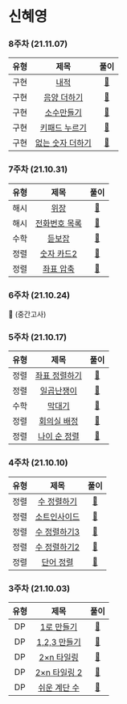 # 신혜영
### 8주차 (21.11.07)	
유형 | 제목 | 풀이
:-: | :-: | :-:
구현 |[내적](https://programmers.co.kr/learn/courses/30/lessons/70128) | [🔗](https://github.com/congcoding/SteadyAlgorithmStudy/blob/main/%EC%8B%A0%ED%98%9C%EC%98%81/%ED%94%84%EB%A1%9C%EA%B7%B8%EB%9E%98%EB%A8%B8%EC%8A%A4/Level1/%EB%82%B4%EC%A0%81.py)
구현 |[음양 더하기](https://programmers.co.kr/learn/courses/30/lessons/76501) | [🔗](https://github.com/congcoding/SteadyAlgorithmStudy/blob/main/%EC%8B%A0%ED%98%9C%EC%98%81/%ED%94%84%EB%A1%9C%EA%B7%B8%EB%9E%98%EB%A8%B8%EC%8A%A4/Level1/%EC%9D%8C%EC%96%91%20%EB%8D%94%ED%95%98%EA%B8%B0.py)
구현 |[소수만들기](https://programmers.co.kr/learn/courses/30/lessons/12977) | [🔗](https://github.com/congcoding/SteadyAlgorithmStudy/blob/main/%EC%8B%A0%ED%98%9C%EC%98%81/%ED%94%84%EB%A1%9C%EA%B7%B8%EB%9E%98%EB%A8%B8%EC%8A%A4/Level1/%EC%86%8C%EC%88%98%EB%A7%8C%EB%93%A4%EA%B8%B0.py)
구현 |[키패드 누르기](https://programmers.co.kr/learn/courses/30/lessons/67256) | [🔗](https://github.com/congcoding/SteadyAlgorithmStudy/blob/main/%EC%8B%A0%ED%98%9C%EC%98%81/%ED%94%84%EB%A1%9C%EA%B7%B8%EB%9E%98%EB%A8%B8%EC%8A%A4/Level1/%ED%82%A4%ED%8C%A8%EB%93%9C%20%EB%88%84%EB%A5%B4%EA%B8%B0.py)
구현 |[없는 숫자 더하기](https://programmers.co.kr/learn/courses/30/lessons/86051) | [🔗](https://github.com/congcoding/SteadyAlgorithmStudy/blob/main/%EC%8B%A0%ED%98%9C%EC%98%81/%ED%94%84%EB%A1%9C%EA%B7%B8%EB%9E%98%EB%A8%B8%EC%8A%A4/Level1/%EC%97%86%EB%8A%94%20%EC%88%AB%EC%9E%90%20%EB%8D%94%ED%95%98%EA%B8%B0.py)

### 7주차 (21.10.31)
유형 | 제목 | 풀이
:-: | :-: | :-:
해시 |[위장](https://programmers.co.kr/learn/courses/30/lessons/42578) | [🔗](https://github.com/congcoding/SteadyAlgorithmStudy/blob/main/%EC%8B%A0%ED%98%9C%EC%98%81/%ED%95%B4%EC%89%AC/%EC%9C%84%EC%9E%A5.py)
해시 |[전화번호 목록](https://programmers.co.kr/learn/courses/30/lessons/42577) | [🔗](https://github.com/congcoding/SteadyAlgorithmStudy/blob/main/%EC%8B%A0%ED%98%9C%EC%98%81/%ED%95%B4%EC%89%AC/%EC%A0%84%ED%99%94%EB%B2%88%ED%98%B8%20%EB%AA%A9%EB%A1%9D.py)
수학 |[듣보잡](https://www.acmicpc.net/problem/1764) | [🔗](https://github.com/congcoding/SteadyAlgorithmStudy/blob/main/%EC%8B%A0%ED%98%9C%EC%98%81/%ED%95%B4%EC%89%AC/%EB%93%A3%EB%B3%B4%EC%9E%A1.py)
정렬 |[숫자 카드2](https://www.acmicpc.net/problem/1931) | [🔗](https://github.com/congcoding/SteadyAlgorithmStudy/blob/main/%EC%8B%A0%ED%98%9C%EC%98%81/%ED%95%B4%EC%89%AC/%EC%88%AB%EC%9E%90%20%EC%B9%B4%EB%93%9C2.py)
정렬 |[좌표 압축](https://www.acmicpc.net/problem/18870) | [🔗](https://github.com/congcoding/SteadyAlgorithmStudy/blob/main/%EC%8B%A0%ED%98%9C%EC%98%81/%EB%B0%B1%EC%A4%80/%EC%A0%95%EB%A0%AC/%EC%A2%8C%ED%91%9C%20%EC%95%95%EC%B6%95.py)

### 6주차 (21.10.24)	
📝 (중간고사)

### 5주차 (21.10.17)
유형 | 제목 | 풀이
:-: | :-: | :-:
정렬 |[좌표 정렬하기](https://www.acmicpc.net/problem/11650) | [🔗](https://github.com/congcoding/SteadyAlgorithmStudy/blob/main/%EC%8B%A0%ED%98%9C%EC%98%81/%EB%B0%B1%EC%A4%80/%EC%A0%95%EB%A0%AC/%EC%A2%8C%ED%91%9C%20%EC%A0%95%EB%A0%AC%ED%95%98%EA%B8%B0.py)
정렬 |[일곱난쟁이](https://www.acmicpc.net/problem/2309) | [🔗](https://github.com/congcoding/SteadyAlgorithmStudy/blob/main/%EC%8B%A0%ED%98%9C%EC%98%81/%EB%B0%B1%EC%A4%80/%EC%A0%95%EB%A0%AC/%EC%9D%BC%EA%B3%B1%EB%82%9C%EC%9F%81%EC%9D%B4.py)
수학 |[막대기](https://www.acmicpc.net/problem/1094) | [🔗](https://github.com/congcoding/SteadyAlgorithmStudy/blob/main/%EC%8B%A0%ED%98%9C%EC%98%81/%EB%B0%B1%EC%A4%80/%EC%88%98%ED%95%99/%EB%A7%89%EB%8C%80%EA%B8%B0.py)
정렬 |[회의실 배정](https://www.acmicpc.net/problem/1931) | [🔗](https://github.com/congcoding/SteadyAlgorithmStudy/blob/main/%EC%8B%A0%ED%98%9C%EC%98%81/%EB%B0%B1%EC%A4%80/%EA%B7%B8%EB%A6%AC%EB%94%94/%ED%9A%8C%EC%9D%98%EC%8B%A4%20%EB%B0%B0%EC%A0%95.py)
정렬 |[나이 순 정렬](https://www.acmicpc.net/problem/10814) | [🔗](https://github.com/congcoding/SteadyAlgorithmStudy/blob/main/%EC%8B%A0%ED%98%9C%EC%98%81/%EB%B0%B1%EC%A4%80/%EC%A0%95%EB%A0%AC/%EB%82%98%EC%9D%B4%20%EC%88%9C%20%EC%A0%95%EB%A0%AC.py)

### 4주차 (21.10.10)
유형 | 제목 | 풀이
:-: | :-: | :-:
정렬 |[수 정렬하기](https://www.acmicpc.net/problem/2750) | [🔗](https://github.com/congcoding/SteadyAlgorithmStudy/blob/main/%EC%8B%A0%ED%98%9C%EC%98%81/%EB%B0%B1%EC%A4%80/%EC%A0%95%EB%A0%AC/%EC%88%98%20%EC%A0%95%EB%A0%AC%ED%95%98%EA%B8%B0.py)
정렬 |[소트인사이드](https://www.acmicpc.net/problem/1427) | [🔗](https://github.com/congcoding/SteadyAlgorithmStudy/blob/main/%EC%8B%A0%ED%98%9C%EC%98%81/%EB%B0%B1%EC%A4%80/%EC%A0%95%EB%A0%AC/%EC%86%8C%ED%8A%B8%EC%9D%B8%EC%82%AC%EC%9D%B4%EB%93%9C.py)
정렬 |[수 정렬하기3](https://www.acmicpc.net/problem/10989) | [🔗](https://github.com/congcoding/SteadyAlgorithmStudy/blob/main/%EC%8B%A0%ED%98%9C%EC%98%81/%EB%B0%B1%EC%A4%80/%EC%A0%95%EB%A0%AC/%EC%88%98%20%EC%A0%95%EB%A0%AC%ED%95%98%EA%B8%B0%203.py)
정렬 |[수 정렬하기2](https://www.acmicpc.net/problem/2752) | [🔗](https://github.com/congcoding/SteadyAlgorithmStudy/blob/main/%EC%8B%A0%ED%98%9C%EC%98%81/%EB%B0%B1%EC%A4%80/%EC%A0%95%EB%A0%AC/%EC%88%98%20%EC%A0%95%EB%A0%AC%ED%95%98%EA%B8%B02.py)
정렬 |[단어 정렬](https://www.acmicpc.net/problem/1181) | [🔗](https://github.com/congcoding/SteadyAlgorithmStudy/blob/main/%EC%8B%A0%ED%98%9C%EC%98%81/%EB%B0%B1%EC%A4%80/%EC%A0%95%EB%A0%AC/%EB%8B%A8%EC%96%B4%EC%A0%95%EB%A0%AC.py)

### 3주차 (21.10.03)
유형 | 제목 | 풀이
:-: | :-: | :-:
DP |[1로 만들기](https://www.acmicpc.net/problem/1463) | [🔗](https://github.com/congcoding/SteadyAlgorithmStudy/blob/main/%EC%8B%A0%ED%98%9C%EC%98%81/%EB%B0%B1%EC%A4%80/DP/1%EB%A1%9C%20%EB%A7%8C%EB%93%A4%EA%B8%B0.py)
DP |[1,2,3 만들기](https://www.acmicpc.net/problem/9095) | [🔗](https://github.com/congcoding/SteadyAlgorithmStudy/blob/main/%EC%8B%A0%ED%98%9C%EC%98%81/%EB%B0%B1%EC%A4%80/DP/1%2C%202%2C%203%20%EB%8D%94%ED%95%98%EA%B8%B0.py)
DP |[2×n 타일링](https://www.acmicpc.net/problem/11726) | [🔗](https://github.com/congcoding/SteadyAlgorithmStudy/blob/main/%EC%8B%A0%ED%98%9C%EC%98%81/%EB%B0%B1%EC%A4%80/DP/2%C3%97n%20%ED%83%80%EC%9D%BC%EB%A7%81.py)
DP |[2×n 타일링 2](https://www.acmicpc.net/problem/11727) | [🔗](https://github.com/congcoding/SteadyAlgorithmStudy/blob/main/%EC%8B%A0%ED%98%9C%EC%98%81/%EB%B0%B1%EC%A4%80/DP/2%C3%97n%20%ED%83%80%EC%9D%BC%EB%A7%81%202.py)
DP |[쉬운 계단 수](https://www.acmicpc.net/problem/10844) | [🔗](https://github.com/congcoding/SteadyAlgorithmStudy/blob/main/%EC%8B%A0%ED%98%9C%EC%98%81/%EB%B0%B1%EC%A4%80/DP/%EC%89%AC%EC%9A%B4%20%EA%B3%84%EB%8B%A8%20%EC%88%98.py)

